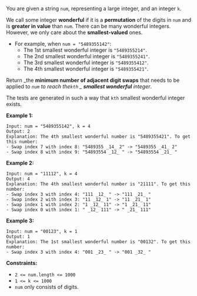 You are given a string `num`, representing a large integer, and an integer
`k`.

We call some integer **wonderful** if it is a **permutation** of the digits in
`num` and is **greater in value** than `num`. There can be many wonderful
integers. However, we only care about the **smallest-valued** ones.

  * For example, when `num = "5489355142"`: 
    * The 1st smallest wonderful integer is `"5489355214"`.
    * The 2nd smallest wonderful integer is `"5489355241"`.
    * The 3rd smallest wonderful integer is `"5489355412"`.
    * The 4th smallest wonderful integer is `"5489355421"`.

Return _the **minimum number of adjacent digit swaps** that needs to be
applied to _`num` _to reach the_`kth` _ **smallest wonderful** integer_.

The tests are generated in such a way that `kth` smallest wonderful integer
exists.



**Example 1:**

    
    
    Input: num = "5489355142", k = 4
    Output: 2
    Explanation: The 4th smallest wonderful number is "5489355421". To get this number:
    - Swap index 7 with index 8: "5489355 _14_ 2" -> "5489355 _41_ 2"
    - Swap index 8 with index 9: "54893554 _12_ " -> "54893554 _21_ "
    

**Example 2:**

    
    
    Input: num = "11112", k = 4
    Output: 4
    Explanation: The 4th smallest wonderful number is "21111". To get this number:
    - Swap index 3 with index 4: "111 _12_ " -> "111 _21_ "
    - Swap index 2 with index 3: "11 _12_ 1" -> "11 _21_ 1"
    - Swap index 1 with index 2: "1 _12_ 11" -> "1 _21_ 11"
    - Swap index 0 with index 1: " _12_ 111" -> " _21_ 111"
    

**Example 3:**

    
    
    Input: num = "00123", k = 1
    Output: 1
    Explanation: The 1st smallest wonderful number is "00132". To get this number:
    - Swap index 3 with index 4: "001 _23_ " -> "001 _32_ "
    



**Constraints:**

  * `2 <= num.length <= 1000`
  * `1 <= k <= 1000`
  * `num` only consists of digits.

